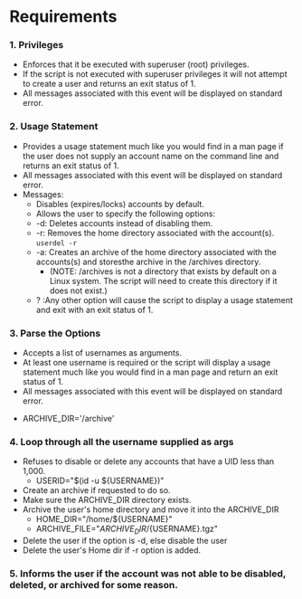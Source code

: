 # Requirements
### 1. Privileges
* Enforces that it be executed with superuser (root) privileges. <br />
* If the script is not executed with superuser privileges it will not attempt to create a user and returns an exit status of 1. 
* All messages associated with this event will be displayed on standard error.

### 2. Usage Statement
* Provides a usage statement much like you would find in a man page if the user does not supply an account name on the command line and returns an exit status of 1. 
* All messages associated with this event will be displayed on standard error.
* Messages:
  * Disables (expires/locks) accounts by default.
  * Allows the user to specify the following options:
  * -d: Deletes accounts instead of disabling them.
  * -r: Removes the home directory associated with the account(s). `userdel -r` 
  * -a: Creates an archive of the home directory associated with the accounts(s) and storesthe archive in the /archives directory. 
    - (NOTE: /archives is not a directory that exists by default on a Linux system. The script will need to create this directory if it does not exist.)
  * ? :Any other option will cause the script to display a usage statement and exit with an exit status of 1.

### 3. Parse the Options
* Accepts a list of usernames as arguments. 
* At least one username is required or the script will display a usage statement much like you would find in a man page and return an exit status of 1.
* All messages associated with this event will be displayed on standard error.
 - ARCHIVE_DIR='/archive'

### 4. Loop through all the username supplied as args
* Refuses to disable or delete any accounts that have a UID less than 1,000. 
  - USERID="$(id -u ${USERNAME})"
* Create an archive if requested to do so.
* Make sure the ARCHIVE_DIR directory exists.
* Archive the user's home directory and move it into the ARCHIVE_DIR
  - HOME_DIR="/home/${USERNAME}"
  - ARCHIVE_FILE="${ARCHIVE_DIR}/${USERNAME}.tgz"
* Delete the user if the option is -d, else disable the user
* Delete the user's Home dir if -r option is added.

### 5. Informs the user if the account was not able to be disabled, deleted, or archived for some reason.
